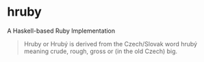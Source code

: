 hruby
=====

A Haskell-based Ruby Implementation

> Hruby or Hrubý is derived from the Czech/Slovak word hrubý meaning crude, rough, gross or (in the old Czech) big.
